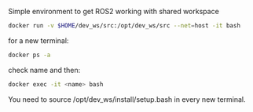 Simple environment to get ROS2 working with shared workspace

```bash
docker run -v $HOME/dev_ws/src:/opt/dev_ws/src --net=host -it bash
```

for a new terminal:

```bash
docker ps -a
```

check name and then:

```bash
docker exec -it <name> bash
```

You need to source /opt/dev_ws/install/setup.bash in every new terminal.





